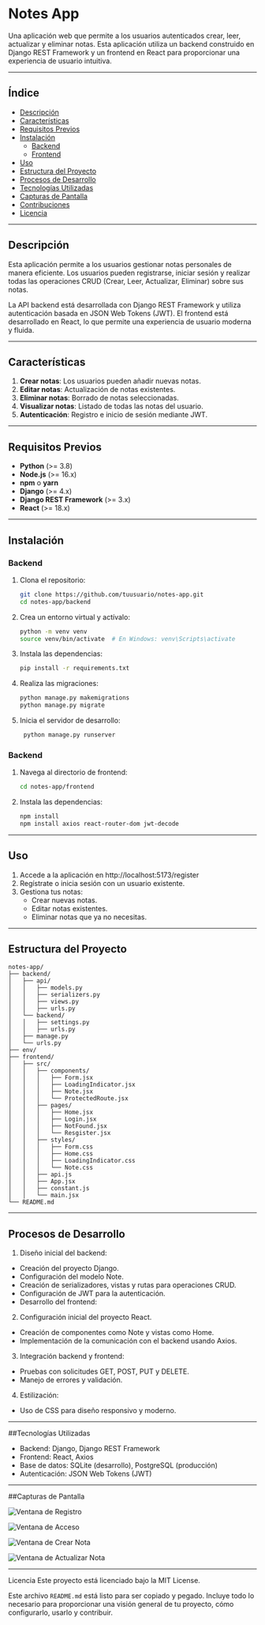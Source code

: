 # Notes App

Una aplicación web que permite a los usuarios autenticados crear, leer, actualizar y eliminar notas. Esta aplicación utiliza un backend construido en Django REST Framework y un frontend en React para proporcionar una experiencia de usuario intuitiva.

---

## Índice

- [Descripción](#descripción)
- [Características](#características)
- [Requisitos Previos](#requisitos-previos)
- [Instalación](#instalación)
  - [Backend](#backend)
  - [Frontend](#frontend)
- [Uso](#uso)
- [Estructura del Proyecto](#estructura-del-proyecto)
- [Procesos de Desarrollo](#procesos-de-desarrollo)
- [Tecnologías Utilizadas](#tecnologías-utilizadas)
- [Capturas de Pantalla](#capturas-de-pantalla)
- [Contribuciones](#contribuciones)
- [Licencia](#licencia)

---

## Descripción

Esta aplicación permite a los usuarios gestionar notas personales de manera eficiente. Los usuarios pueden registrarse, iniciar sesión y realizar todas las operaciones CRUD (Crear, Leer, Actualizar, Eliminar) sobre sus notas. 

La API backend está desarrollada con Django REST Framework y utiliza autenticación basada en JSON Web Tokens (JWT). El frontend está desarrollado en React, lo que permite una experiencia de usuario moderna y fluida.

---

## Características

1. **Crear notas**: Los usuarios pueden añadir nuevas notas.
2. **Editar notas**: Actualización de notas existentes.
3. **Eliminar notas**: Borrado de notas seleccionadas.
4. **Visualizar notas**: Listado de todas las notas del usuario.
5. **Autenticación**: Registro e inicio de sesión mediante JWT.

---

## Requisitos Previos

- **Python** (>= 3.8)
- **Node.js** (>= 16.x)
- **npm** o **yarn**
- **Django** (>= 4.x)
- **Django REST Framework** (>= 3.x)
- **React** (>= 18.x)

---

## Instalación

### Backend

1. Clona el repositorio:
   ```bash
   git clone https://github.com/tuusuario/notes-app.git
   cd notes-app/backend
2. Crea un entorno virtual y actívalo:
   ```bash
   python -m venv venv
   source venv/bin/activate  # En Windows: venv\Scripts\activate

3. Instala las dependencias:
   ```bash
   pip install -r requirements.txt

4. Realiza las migraciones:
   ```bash
   python manage.py makemigrations
   python manage.py migrate

5. Inicia el servidor de desarrollo:
   ```bash
    python manage.py runserver

### Backend

1. Navega al directorio de frontend:
   ```bash
   cd notes-app/frontend

2. Instala las dependencias:
   ```bash
   npm install
   npm install axios react-router-dom jwt-decode

---
## Uso

  1. Accede a la aplicación en http://localhost:5173/register
  2. Regístrate o inicia sesión con un usuario existente.
  3. Gestiona tus notas:
     - Crear nuevas notas.
     - Editar notas existentes.
     - Eliminar notas que ya no necesitas.

  ---
  ## Estructura del Proyecto

    notes-app/
    ├── backend/
    │   ├── api/
    │   │   ├── models.py
    │   │   ├── serializers.py
    │   │   ├── views.py
    │   │   ├── urls.py
    │   └── backend/
    │   │   ├── settings.py
    │   │   ├── urls.py
    │   ├── manage.py
    │   └── urls.py
    ├── env/
    ├── frontend/
    │   ├── src/
    │   │   ├── components/
    │   │   │   ├── Form.jsx
    │   │   │   ├── LoadingIndicator.jsx
    │   │   │   ├── Note.jsx
    │   │   │   └── ProtectedRoute.jsx
    │   │   ├── pages/
    │   │   │   ├── Home.jsx
    │   │   │   ├── Login.jsx
    │   │   │   ├── NotFound.jsx
    │   │   │   └── Resgister.jsx
    │   │   ├── styles/
    │   │   │   ├── Form.css
    │   │   │   ├── Home.css
    │   │   │   ├── LoadingIndicator.css 
    │   │   │   └── Note.css
    │   │   ├── api.js
    │   │   ├── App.jsx
    │   │   ├── constant.js
    │   │   └── main.jsx
    └── README.md
---
## Procesos de Desarrollo

1. Diseño inicial del backend:

  - Creación del proyecto Django.
  - Configuración del modelo Note.
  - Creación de serializadores, vistas y rutas para operaciones CRUD.
  - Configuración de JWT para la autenticación.
  - Desarrollo del frontend:

2. Configuración inicial del proyecto React.
  - Creación de componentes como Note y vistas como Home.
  - Implementación de la comunicación con el backend usando Axios.

3. Integración backend y frontend:
  - Pruebas con solicitudes GET, POST, PUT y DELETE.
  - Manejo de errores y validación.

4. Estilización:
  - Uso de CSS para diseño responsivo y moderno.

---
##Tecnologías Utilizadas

  - Backend: Django, Django REST Framework
  - Frontend: React, Axios
  - Base de datos: SQLite (desarrollo), PostgreSQL (producción)
  - Autenticación: JSON Web Tokens (JWT)

---
##Capturas de Pantalla

![Ventana de Registro](frontend/src/assets/registro.png)

![Ventana de Acceso](frontend/src/assets/acceso.png)

![Ventana de Crear Nota](frontend/src/assets/crearnota.png)

![Ventana de Actualizar Nota](frontend/src/assets/editarnota.png)

---
Licencia
Este proyecto está licenciado bajo la MIT License.

Este archivo `README.md` está listo para ser copiado y pegado. Incluye todo lo necesario para proporcionar una visión general de tu proyecto, cómo configurarlo, usarlo y contribuir.

